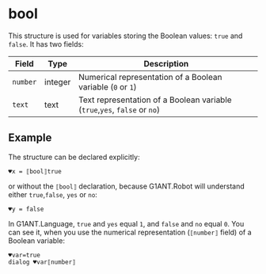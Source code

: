 # bool

This structure is used for variables storing the Boolean values: `true` and `false`. It has two fields:

| Field    | Type    | Description                                                  |
| -------- | ------- | ------------------------------------------------------------ |
| `number` | integer | Numerical representation of a Boolean variable (`0` or `1`)  |
| `text`   | text    | Text representation of a Boolean variable (`true`,`yes`, `false` or `no`) |

## Example

The structure can be declared explicitly:

```G1ANT
♥x = ⟦bool⟧true
```

or without the `⟦bool⟧` declaration, because G1ANT.Robot will understand either `true`,`false`, `yes` or `no`:

```G1ANT
♥y = false
```

In G1ANT.Language, `true` and `yes` equal `1`, and `false` and `no` equal `0`. You can see it, when you use the numerical representation (`⟦number⟧` field) of a Boolean variable:

```G1ANT
♥var=true
dialog ♥var⟦number⟧
```
